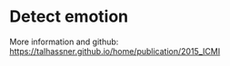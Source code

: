 # Detect emotion
More information and github: https://talhassner.github.io/home/publication/2015_ICMI 
